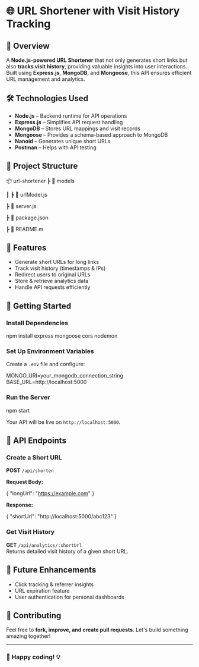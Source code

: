 # 🌐 URL Shortener with Visit History Tracking  

## 📌 Overview  
A **Node.js-powered URL Shortener** that not only generates short links but also **tracks visit history**, providing valuable insights into user interactions. Built using **Express.js**, **MongoDB**, and **Mongoose**, this API ensures efficient URL management and analytics.  

## 🛠 Technologies Used  
- **Node.js** – Backend runtime for API operations  
- **Express.js** – Simplifies API request handling  
- **MongoDB** – Stores URL mappings and visit records  
- **Mongoose** – Provides a schema-based approach to MongoDB  
- **Nanoid** – Generates unique short URLs  
- **Postman** – Helps with API testing  

## 📂 Project Structure  

📦 url-shortener
┣ 📂 models

┃ ┣ 📜 urlModel.js

┣ 📜 server.js

┣ 📜 package.json

┣ 📜 README.m


## 🎯 Features  
- Generate short URLs for long links  
- Track visit history (timestamps & IPs)  
- Redirect users to original URLs  
- Store & retrieve analytics data  
- Handle API requests efficiently  

## 🚀 Getting Started  

### Install Dependencies  

npm install express mongoose cors nodemon

### Set Up Environment Variables  
Create a `.env` file and configure:  

MONGO_URI=your_mongodb_connection_string  
BASE_URL=http://localhost:5000  

### Run the Server  

npm start

Your API will be live on `http://localhost:5000`.  

## 🔗 API Endpoints  

### Create a Short URL  
**POST** `/api/shorten`  

**Request Body:**  

{ "longUrl": "https://example.com" }

**Response:**  

{ "shortUrl": "http://localhost:5000/abc123" }


### Get Visit History  
**GET** `/api/analytics/:shortUrl`  
Returns detailed visit history of a given short URL.  

## 📖 Future Enhancements  
- Click tracking & referrer insights  
- URL expiration feature  
- User authentication for personal dashboards  

## 🤝 Contributing  
Feel free to **fork, improve, and create pull requests**. Let's build something amazing together!  

---

### 🚀 Happy coding! 💡  
